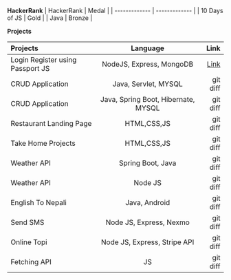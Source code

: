 **HackerRank**
| HackerRank  | Medal |
| ------------- | ------------- |
| 10 Days of JS  | Gold  |
| Java | Bronze |

**Projects**

| Projects| Language | Link |
| :---         |     :---:      |          ---: |
| Login Register using Passport JS  | NodeJS, Express, MongoDB     | [Link](https://github.com/kedarSedai/Login-Register)  |
| CRUD Application | Java, Servlet, MYSQL | git diff      |
| CRUD Application | Java, Spring Boot, Hibernate, MYSQL | git diff   |
| Restaurant Landing Page | HTML,CSS,JS | git diff  |
| Take Home Projects | HTML,CSS,JS | git diff  |
| Weather API | Spring Boot, Java | git diff  |
| Weather API | Node JS | git diff  |
| English To Nepali | Java, Android | git diff  |
| Send SMS | Node JS, Express, Nexmo | git diff  |
| Online Topi | Node JS, Express, Stripe API | git diff  |
| Fetching API |JS| git diff  |

